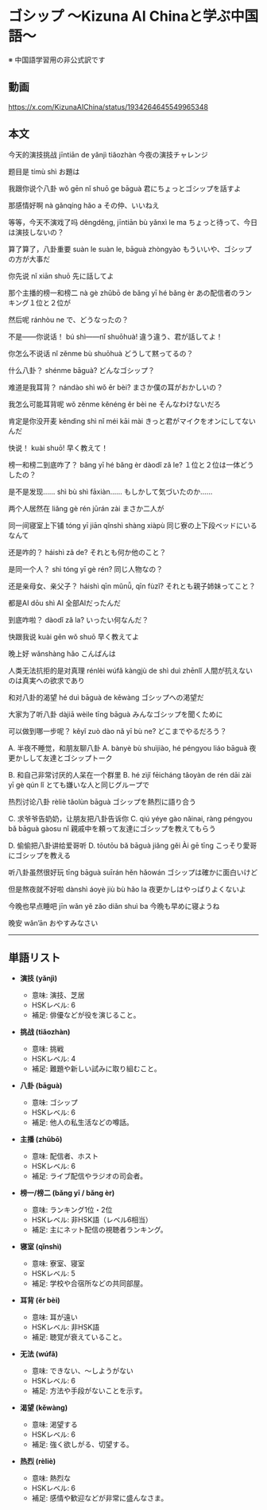 # ゴシップ 〜Kizuna AI Chinaと学ぶ中国語〜
※ 中国語学習用の非公式訳です

## 動画
https://x.com/KizunaAIChina/status/1934264645549965348

## 本文

今天的演技挑战
jīntiān de yǎnjì tiǎozhàn
今夜の演技チャレンジ

题目是
tímù shì
お題は

我跟你说个八卦
wǒ gēn nǐ shuō ge bāguà
君にちょっとゴシップを話すよ

那感情好啊
nà gǎnqíng hǎo a
その仲、いいねえ

等等，今天不演戏了吗
děngděng, jīntiān bù yǎnxì le ma
ちょっと待って、今日は演技しないの？

算了算了，八卦重要
suàn le suàn le, bāguà zhòngyào
もういいや、ゴシップの方が大事だ

你先说
nǐ xiān shuō
先に話してよ

那个主播的榜一和榜二
nà gè zhǔbō de bǎng yī hé bǎng èr
あの配信者のランキング１位と２位が

然后呢
ránhòu ne
で、どうなったの？

不是——你说话！
bú shì——nǐ shuōhuà!
違う違う、君が話してよ！

你怎么不说话
nǐ zěnme bù shuōhuà
どうして黙ってるの？

什么八卦？
shénme bāguà?
どんなゴシップ？

难道是我耳背？
nándào shì wǒ ěr bèi?
まさか僕の耳がおかしいの？

我怎么可能耳背呢
wǒ zěnme kěnéng ěr bèi ne
そんなわけないだろ

肯定是你没开麦
kěndìng shì nǐ méi kāi mài
きっと君がマイクをオンにしてないんだ

快说！
kuài shuō!
早く教えて！

榜一和榜二到底咋了？
bǎng yī hé bǎng èr dàodǐ zǎ le?
１位と２位は一体どうしたの？

是不是发现……
shì bù shì fāxiàn……
もしかして気づいたのか……

两个人居然在
liǎng gè rén jūrán zài
まさか二人が

同一间寝室上下铺
tóng yī jiān qǐnshì shàng xiàpù
同じ寮の上下段ベッドにいるなんて

还是咋的？
háishì zǎ de?
それとも何か他のこと？

是同一个人？
shì tóng yī gè rén?
同じ人物なの？

还是亲母女、亲父子？
háishì qīn mǔnǚ, qīn fùzǐ?
それとも親子姉妹ってこと？

都是AI
dōu shì AI
全部AIだったんだ

到底咋啦？
dàodǐ zǎ la?
いったい何なんだ？

快跟我说
kuài gēn wǒ shuō
早く教えてよ

晚上好
wǎnshàng hǎo
こんばんは

人类无法抗拒的是对真理
rénlèi wúfǎ kàngjù de shì duì zhēnlǐ
人間が抗えないのは真実への欲求であり

和对八卦的渴望
hé duì bāguà de kěwàng
ゴシップへの渇望だ

大家为了听八卦
dàjiā wèile tīng bāguà
みんなゴシップを聞くために

可以做到哪一步呢？
kěyǐ zuò dào nǎ yī bù ne?
どこまでやるだろう？

A. 半夜不睡觉，和朋友聊八卦
A. bànyè bù shuìjiào, hé péngyou liáo bāguà
夜更かしして友達とゴシップトーク

B. 和自己非常讨厌的人呆在一个群里
B. hé zìjǐ fēicháng tǎoyàn de rén dāi zài yī gè qún lǐ
とても嫌いな人と同じグループで

热烈讨论八卦
rèliè tǎolùn bāguà
ゴシップを熱烈に語り合う

C. 求爷爷告奶奶，让朋友把八卦告诉你
C. qiú yéye gào nǎinai, ràng péngyou bǎ bāguà gàosu nǐ
親戚中を頼って友達にゴシップを教えてもらう

D. 偷偷把八卦讲给爱哥听
D. tōutōu bǎ bāguà jiǎng gěi Ài gē tīng
こっそり愛哥にゴシップを教える

听八卦虽然很好玩
tīng bāguà suīrán hěn hǎowán
ゴシップは確かに面白いけど

但是熬夜就不好啦
dànshì áoyè jiù bù hǎo la
夜更かしはやっぱりよくないよ

今晚也早点睡吧
jīn wǎn yě zǎo diǎn shuì ba
今晩も早めに寝ようね

晚安
wǎn’ān
おやすみなさい

---

## 単語リスト

* **演技 (yǎnjì)**

  * 意味: 演技、芝居
  * HSKレベル: 6
  * 補足: 俳優などが役を演じること。

* **挑战 (tiǎozhàn)**

  * 意味: 挑戦
  * HSKレベル: 4
  * 補足: 難題や新しい試みに取り組むこと。

* **八卦 (bāguà)**

  * 意味: ゴシップ
  * HSKレベル: 6
  * 補足: 他人の私生活などの噂話。

* **主播 (zhǔbō)**

  * 意味: 配信者、ホスト
  * HSKレベル: 6
  * 補足: ライブ配信やラジオの司会者。

* **榜一/榜二 (bǎng yī / bǎng èr)**

  * 意味: ランキング1位・2位
  * HSKレベル: 非HSK語（レベル6相当）
  * 補足: 主にネット配信の視聴者ランキング。

* **寝室 (qǐnshì)**

  * 意味: 寮室、寝室
  * HSKレベル: 5
  * 補足: 学校や合宿所などの共同部屋。

* **耳背 (ěr bèi)**

  * 意味: 耳が遠い
  * HSKレベル: 非HSK語
  * 補足: 聴覚が衰えていること。

* **无法 (wúfǎ)**

  * 意味: できない、～しようがない
  * HSKレベル: 6
  * 補足: 方法や手段がないことを示す。

* **渴望 (kěwàng)**

  * 意味: 渇望する
  * HSKレベル: 6
  * 補足: 強く欲しがる、切望する。

* **热烈 (rèliè)**

  * 意味: 熱烈な
  * HSKレベル: 6
  * 補足: 感情や歓迎などが非常に盛んなさま。
